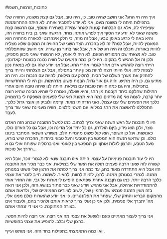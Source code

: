#כתיבות_זורמות_תשפו

איך היה חי החג? אני חושב שהיה טוב. כן, היה טוב. אבל גם קצת משונה, החוויה שלי בתפילות היתה לי משונה מעט, אני לא יודע להסביר אותה. לא היתה ההתרוממות שציפיתי לה, אלא גם הבלחות קטנות לאחר עמידה בשחירת ומוסף, וגם הרגשה קצת משונה שאני לא יודע עד הסוף איך לפרש אותה. מחד, הרגשה שאני בן בית בחוויה הזו, והיא באה לי כרגע באופן טבעי, אבל זה מוזר, כי חלק אינהרנטי לכאורה מהחויה הוא המאמץ להיות, אבל למה? זה לא בהכרח. הצד השני של החוויה זה המקום שלא מצליח להיות באורות. תכלס זה היה חג של אור, אבל אור בתוך מן שגרה. אני חושב שהתפללתי טוב. לא נשאתי שם המפורש הפעם, לא היה לי אומץ, לא הרגשתי שאני מכוון מספיק, ולכן זה אל הרגיש לי במקום. היו לי כן כמה פמעים של חוויה נכונה בכוונות יקאדונקי.
הייתי רוצה להרגיש אדם אחר לגמרי אחרי החג. אבל אני יודע שזה גם לא במאת נכון לצפות לזה. אולי הייתי רוצה להיות מכוון יותר בתפילה, אבל גם הצלחתי והייתי צריך להחזיק את מערך השלם של הבית, לחלוק עם מילאת, להיות עם הנבות וכו. היה חג מתיש גם. כן היה מתיש. והיה גם אור גדול. הבנות פשוט מדהימות. וכן היו לי התחדשויות בתפילות, והיו גם כמה חוויות טובות עם מילאת. היתה לנו שיחה טובה היום אחרי התילות שחלקנו ביחד תןבנות מן החג, והיא שאלה, ואמרה לי שהיא הבינה שהיא רוצה יותר קרבה, לעמה ואי (זה מדהים כמה היא תמונת ראי שלי לפעמים משפקת לי בדממויק כלכך את הפעירם שלי עם עצמי). ואני הזדהיתי מאוד.
קדמה ולוביק הן אוצר גדול כלכך.
התפללנו לראושנה את החג במלואו עם השטיינזלצים. חוויה מעניינת שאני עוד צריך לעבד.

היו לי תובנות על ראש השנה שאני צריך לכתוב. כמו למשל התובנה שבחג הזה האדם נוצר, ולכן הוא נידון, ביןם הולדתו, גם כל יחיד וכל מדינה וכו, אבל גם כל האדם כולו, כאנושות. ועל כן השופר, הוא קול פשוט מהמיית הלב, משורש השנאוי המחבר בינונו כולנו.
וכן שראש הנשה הוא המפגש בין הטבעי והעל טבעי ביהדות, ההכרה שיש בורא, מעל הטבע, והרצון לגלות אותןו
וכן המפגש בין לאומי ואנויברסליה שפותח אולי גם א הדרך אל סוכות...


היו לי עוד תובנות פנימיות על עצמי. היתה איזו תובנה שנאי לא לגמרי זוכר, אבל היא קשורה לזה שאני הרבה פעמים תולה את האור שלי במילאת. אני כבר מכיר את התובנה הזו אבל היא התחדדה מאוד בחג, עד כמה אני צריך לפתח את הרצון שלי פשוט במנותק ממנה. לגמרי במנותק ממנה. לרצו, להיות לחוות, להאיר. לשמוח. חייב לזכור את עצמי כלכך הרבה יותר.
כמו גם תןבנה אחרת שפתאום הופיעו לי אורות על גבי, וזה החזיר אותי להתמודדויות ארהלה, אבל אני מרגיש ויודע שאני כבר פתור בנושא הזה, ולכן אני רואה בזה מעין הזמנה פנמיצ של הדמיון שלי, לשוב לציורים הפמימיים שלי, ולראות אותם מהמקום הבריא והחזק שלי, שפתר את הפלונטרים.
כי אני יודע שהאורות כולם ממנו אלי, מה' יתברך אלי פנימית, ולכן אני כן אולי צריך לראות אותם ולהכיר בהם, ולעבוד אים בצורה המתוקנת. כי אני די זנחתי אותם.

אני צריך לעצור מאתיים פעם ולשאול את עצמי מה אני רוצה. אני רוצה להיות חפשי. ברצון שלי ובלב. להופיע את עצמי בחופשיות.

וואו כמה התאמצתי בתפילות בחד הזה. אני מותש ועייף.

